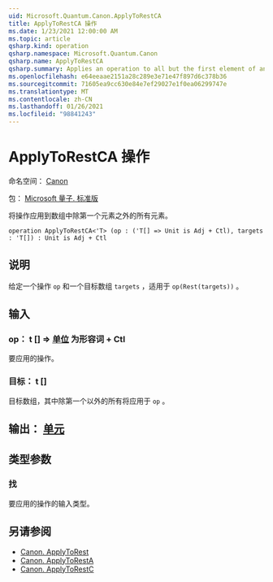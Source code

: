 ```yaml
---
uid: Microsoft.Quantum.Canon.ApplyToRestCA
title: ApplyToRestCA 操作
ms.date: 1/23/2021 12:00:00 AM
ms.topic: article
qsharp.kind: operation
qsharp.namespace: Microsoft.Quantum.Canon
qsharp.name: ApplyToRestCA
qsharp.summary: Applies an operation to all but the first element of an array.
ms.openlocfilehash: e64eeaae2151a28c289e3e71e47f897d6c378b36
ms.sourcegitcommit: 71605ea9cc630e84e7ef29027e1f0ea06299747e
ms.translationtype: MT
ms.contentlocale: zh-CN
ms.lasthandoff: 01/26/2021
ms.locfileid: "98841243"
---
```

# <a name="applytorestca-operation"></a>ApplyToRestCA 操作

命名空间： [Canon](xref:Microsoft.Quantum.Canon)

包： [Microsoft 量子. 标准版](https://nuget.org/packages/Microsoft.Quantum.Standard)


将操作应用到数组中除第一个元素之外的所有元素。

```qsharp
operation ApplyToRestCA<'T> (op : ('T[] => Unit is Adj + Ctl), targets : 'T[]) : Unit is Adj + Ctl
```


## <a name="description"></a>说明

给定一个操作 `op` 和一个目标数组 `targets` ，适用于 `op(Rest(targets))` 。

## <a name="input"></a>输入

### <a name="op--t--unit--is-adj--ctl"></a>op： t [] => [单位](xref:microsoft.quantum.lang-ref.unit)  为形容词 + Ctl

要应用的操作。


### <a name="targets--t"></a>目标： t []

目标数组，其中除第一个以外的所有将应用于 `op` 。



## <a name="output--unit"></a>输出： [单元](xref:microsoft.quantum.lang-ref.unit)



## <a name="type-parameters"></a>类型参数

### <a name="t"></a>找

要应用的操作的输入类型。

## <a name="see-also"></a>另请参阅

- [Canon. ApplyToRest](xref:Microsoft.Quantum.Canon.ApplyToRest)
- [Canon. ApplyToRestA](xref:Microsoft.Quantum.Canon.ApplyToRestA)
- [Canon. ApplyToRestC](xref:Microsoft.Quantum.Canon.ApplyToRestC)